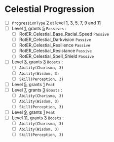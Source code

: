 # Celestial Progression

- [ ] `ProgressionType` [2]() at level [1](), [3](), [5](), [7](), [9]() and [11]()
- [ ] Level [1](), grants [5]() `Passives` :
    - [ ] RotER_Celestial_Base_Racial_Speed `Passive`
    - [ ] RotER_Celestial_Darkvision `Passive`
    - [ ] RotER_Celestial_Resilience `Passive`
    - [ ] RotER_Celestial_Resistance `Passive`
    - [ ] RotER_Celestial_Spell_Shield `Passive`
- [ ] Level [3](), grants [3]() `Boosts` :
    - [ ] `Ability(Charisma, 3)`
    - [ ] `Ability(Wisdom, 3)`
    - [ ] `Skill(Perception, 3)`
- [ ] Level [5](), grants [1]() `Feat`
- [ ] Level [7](), grants [3]() `Boosts` :
    - [ ] `Ability(Charisma, 3)`
    - [ ] `Ability(Wisdom, 3)`
    - [ ] `Skill(Perception, 3)`
- [ ] Level [9](), grants [1]() `Feat`
- [ ] Level [11](), grants [3]() `Boosts` :
    - [ ] `Ability(Charisma, 3)`
    - [ ] `Ability(Wisdom, 3)`
    - [ ] `Skill(Perception, 3)`